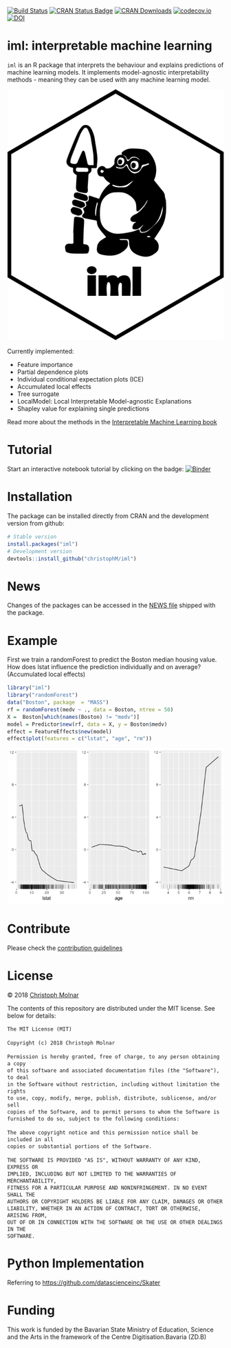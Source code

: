 
[![Build
Status](https://travis-ci.org/christophM/iml.svg?branch=master)](https://travis-ci.org/christophM/iml)
[![CRAN Status
Badge](http://www.r-pkg.org/badges/version/iml)](https://CRAN.R-project.org/package=iml)
[![CRAN
Downloads](http://cranlogs.r-pkg.org/badges/grand-total/iml)](https://cran.rstudio.com/web/packages/iml/index.html)
[![codecov.io](https://codecov.io/github/christophM/iml/coverage.svg?branch=master)](https://codecov.io/github/christophM/iml?branch=master)
[![DOI](http://joss.theoj.org/papers/10.21105/joss.00786/status.svg)](https://doi.org/10.21105/joss.00786)

# iml: interpretable machine learning

`iml` is an R package that interprets the behaviour and explains
predictions of machine learning models. It implements model-agnostic
interpretability methods - meaning they can be used with any machine
learning model.

![](iml.png)

Currently implemented:

  - Feature importance
  - Partial dependence plots
  - Individual conditional expectation plots (ICE)
  - Accumulated local effects
  - Tree surrogate
  - LocalModel: Local Interpretable Model-agnostic Explanations
  - Shapley value for explaining single predictions

Read more about the methods in the [Interpretable Machine Learning
book](https://christophm.github.io/interpretable-ml-book/agnostic.html)

# Tutorial

Start an interactive notebook tutorial by clicking on the badge:
[![Binder](http://mybinder.org/badge.svg)](http://beta.mybinder.org/v2/gh/christophM/iml/master?filepath=./notebooks/tutorial-intro.ipynb)

# Installation

The package can be installed directly from CRAN and the development
version from github:

``` r
# Stable version
install.packages("iml")
# Development version
devtools::install_github("christophM/iml")
```

# News

Changes of the packages can be accessed in the [NEWS
file](https://github.com/christophM/iml/blob/master/NEWS.md) shipped
with the package.

# Example

First we train a randomForest to predict the Boston median housing
value. How does lstat influence the prediction individually and on
average? (Accumulated local effects)

``` r
library("iml")
library("randomForest")
data("Boston", package  = "MASS")
rf = randomForest(medv ~ ., data = Boston, ntree = 50)
X =  Boston[which(names(Boston) != "medv")]
model = Predictor$new(rf, data = X, y = Boston$medv)
effect = FeatureEffects$new(model)
effect$plot(features = c("lstat", "age", "rm"))
```

![](README_files/figure-gfm/unnamed-chunk-2-1.png)<!-- -->

# Contribute

Please check the [contribution guidelines](CONTRIBUTING.md)

# License

© 2018 [Christoph Molnar](https://christophm.github.io/)

The contents of this repository are distributed under the MIT license.
See below for details:

    The MIT License (MIT)
    
    Copyright (c) 2018 Christoph Molnar
    
    Permission is hereby granted, free of charge, to any person obtaining a copy
    of this software and associated documentation files (the "Software"), to deal
    in the Software without restriction, including without limitation the rights
    to use, copy, modify, merge, publish, distribute, sublicense, and/or sell
    copies of the Software, and to permit persons to whom the Software is
    furnished to do so, subject to the following conditions:
    
    The above copyright notice and this permission notice shall be included in all
    copies or substantial portions of the Software.
    
    THE SOFTWARE IS PROVIDED "AS IS", WITHOUT WARRANTY OF ANY KIND, EXPRESS OR
    IMPLIED, INCLUDING BUT NOT LIMITED TO THE WARRANTIES OF MERCHANTABILITY,
    FITNESS FOR A PARTICULAR PURPOSE AND NONINFRINGEMENT. IN NO EVENT SHALL THE
    AUTHORS OR COPYRIGHT HOLDERS BE LIABLE FOR ANY CLAIM, DAMAGES OR OTHER
    LIABILITY, WHETHER IN AN ACTION OF CONTRACT, TORT OR OTHERWISE, ARISING FROM,
    OUT OF OR IN CONNECTION WITH THE SOFTWARE OR THE USE OR OTHER DEALINGS IN THE
    SOFTWARE.

# Python Implementation

Referring to <https://github.com/datascienceinc/Skater>

# Funding

This work is funded by the Bavarian State Ministry of Education, Science
and the Arts in the framework of the Centre Digitisation.Bavaria (ZD.B)
